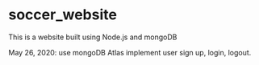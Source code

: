 # soccer_website
This is a website built using Node.js and mongoDB

May 26, 2020:
use mongoDB Atlas
implement user sign up, login, logout.
